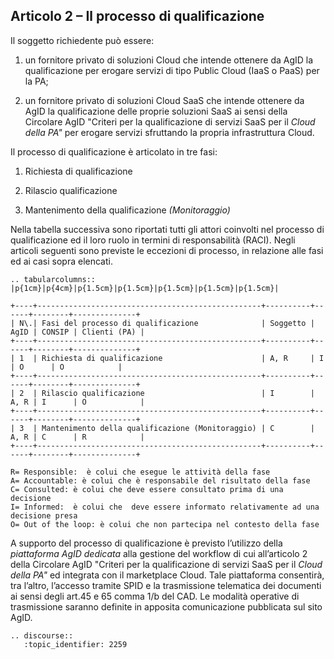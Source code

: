 ## Articolo 2 – Il processo di qualificazione

Il soggetto richiedente può essere:

1. un fornitore privato di soluzioni Cloud che intende ottenere da AgID la
   qualificazione per erogare servizi di tipo Public Cloud (IaaS o PaaS) per la PA;

2. un fornitore privato di soluzioni Cloud SaaS che intende ottenere da AgID la
   qualificazione delle proprie soluzioni SaaS ai sensi della Circolare AgID
   "Criteri per la qualificazione di servizi SaaS per il *Cloud della PA"* 
   per erogare servizi sfruttando la propria infrastruttura Cloud.
   
Il processo di qualificazione è articolato in tre fasi:

1. Richiesta di qualificazione

2. Rilascio qualificazione

3. Mantenimento della qualificazione *(Monitoraggio)*

Nella tabella successiva sono riportati tutti gli attori coinvolti nel processo
di qualificazione ed il loro ruolo in termini di responsabilità (RACI). Negli
articoli seguenti sono previste le eccezioni di processo, in relazione alle
fasi ed ai casi sopra elencati.

```eval_rst
.. tabularcolumns:: |p{1cm}|p{4cm}|p{1.5cm}|p{1.5cm}|p{1.5cm}|p{1.5cm}|p{1.5cm}|

+----+--------------------------------------------------+----------+------+--------+--------------+
| N\.| Fasi del processo di qualificazione              | Soggetto | AgID | CONSIP | Clienti (PA) |
+----+--------------------------------------------------+----------+------+--------+--------------+
| 1  | Richiesta di qualificazione                      | A, R     | I    | O      | O            |
+----+--------------------------------------------------+----------+------+--------+--------------+
| 2  | Rilascio qualificazione                          | I        | A, R | I      | O            |
+----+--------------------------------------------------+----------+------+--------+--------------+
| 3  | Mantenimento della qualificazione (Monitoraggio) | C        | A, R | C      | R            |
+----+--------------------------------------------------+----------+------+--------+--------------+
```


```
R= Responsible:  è colui che esegue le attività della fase
A= Accountable: è colui che è responsabile del risultato della fase
C= Consulted: è colui che deve essere consultato prima di una decisione
I= Informed:  è colui che  deve essere informato relativamente ad una decisione presa 
O= Out of the loop: è colui che non partecipa nel contesto della fase
```

A supporto del processo di qualificazione è previsto l’utilizzo della
*piattaforma AgID dedicata* alla gestione del workflow di cui all’articolo 2
della Circolare AgID "Criteri per la qualificazione di servizi SaaS per il
*Cloud della PA"* ed integrata con il marketplace Cloud. Tale piattaforma
consentirà, tra l’altro, l’accesso tramite SPID e la trasmissione telematica
dei documenti ai sensi degli art.45 e 65 comma 1/b del CAD. Le modalità
operative di trasmissione saranno definite in apposita comunicazione pubblicata
sul sito AgID.

```eval_rst
.. discourse::
   :topic_identifier: 2259
```
